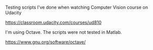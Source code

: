 Testing scripts I've done when watching Computer Vision course on Udacity

https://classroom.udacity.com/courses/ud810

I'm using Octave. The scripts were not tested in Matlab.

https://www.gnu.org/software/octave/
